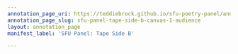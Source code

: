 ```yaml
---
annotation_page_uri: https://teddiebrock.github.io/sfu-poetry-panel/annotations/sfu-panel-tape-side-b-canvas-1-audience.json
annotation_page_slug: sfu-panel-tape-side-b-canvas-1-audience
layout: annotation_page
manifest_label: 'SFU Panel: Tape Side B'

---
```

